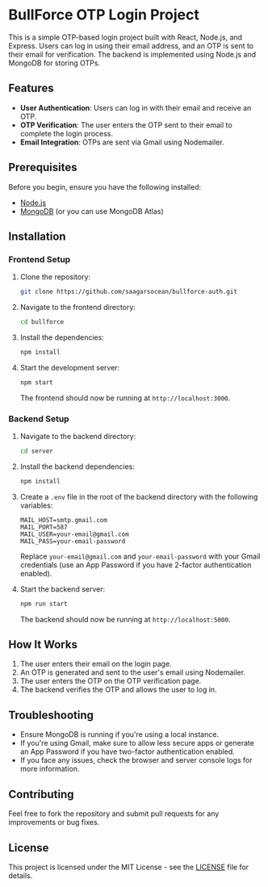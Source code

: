 # BullForce OTP Login Project

This is a simple OTP-based login project built with React, Node.js, and Express. Users can log in using their email address, and an OTP is sent to their email for verification. The backend is implemented using Node.js and MongoDB for storing OTPs.

## Features

- **User Authentication**: Users can log in with their email and receive an OTP.
- **OTP Verification**: The user enters the OTP sent to their email to complete the login process.
- **Email Integration**: OTPs are sent via Gmail using Nodemailer.

## Prerequisites

Before you begin, ensure you have the following installed:

- [Node.js](https://nodejs.org/)
- [MongoDB](https://www.mongodb.com/try/download/community) (or you can use MongoDB Atlas)

## Installation

### Frontend Setup

1. Clone the repository:
    ```bash
    git clone https://github.com/saagarsocean/bullforce-auth.git
    ```
2. Navigate to the frontend directory:
    ```bash
    cd bullforce
    ```
3. Install the dependencies:
    ```bash
    npm install
    ```
4. Start the development server:
    ```bash
    npm start
    ```
   The frontend should now be running at `http://localhost:3000`.

### Backend Setup

1. Navigate to the backend directory:
    ```bash
    cd server
    ```
2. Install the backend dependencies:
    ```bash
    npm install
    ```
3. Create a `.env` file in the root of the backend directory with the following variables:

    ```env
    MAIL_HOST=smtp.gmail.com
    MAIL_PORT=587
    MAIL_USER=your-email@gmail.com
    MAIL_PASS=your-email-password
    ```

    Replace `your-email@gmail.com` and `your-email-password` with your Gmail credentials (use an App Password if you have 2-factor authentication enabled).

4. Start the backend server:
    ```bash
    npm run start
    ```

   The backend should now be running at `http://localhost:5000`.

## How It Works

1. The user enters their email on the login page.
2. An OTP is generated and sent to the user's email using Nodemailer.
3. The user enters the OTP on the OTP verification page.
4. The backend verifies the OTP and allows the user to log in.

## Troubleshooting

- Ensure MongoDB is running if you're using a local instance.
- If you're using Gmail, make sure to allow less secure apps or generate an App Password if you have two-factor authentication enabled.
- If you face any issues, check the browser and server console logs for more information.

## Contributing

Feel free to fork the repository and submit pull requests for any improvements or bug fixes.

## License

This project is licensed under the MIT License - see the [LICENSE](LICENSE) file for details.

